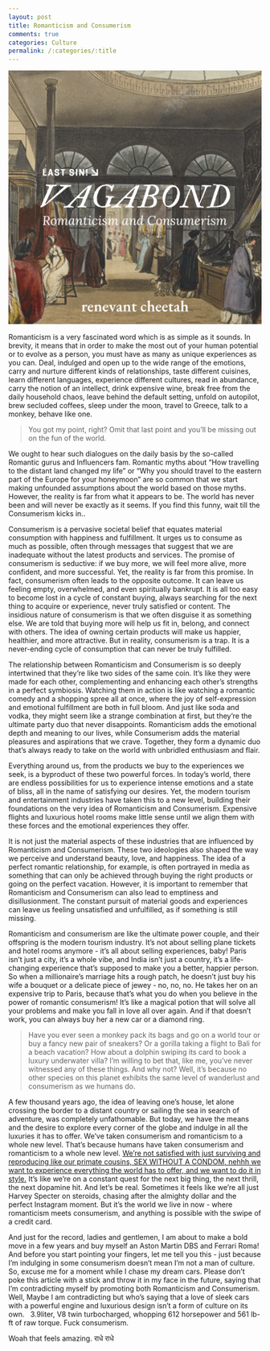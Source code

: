 ```yaml
---
layout: post
title: Romanticism and Consumerism
comments: true
categories: Culture
permalink: /:categories/:title
---
```


![title_image](/assets/Culture/Romanticism_and_Consumerism/Romanticism%20and%20Consumerism.png)

Romanticism is a very fascinated word which is as simple as it sounds. In brevity, it means that in order to make the most out of your human potential or to evolve as a person, you must have as many as unique experiences as you can. Deal, indulged and open up to the wide range of the emotions, carry and nurture different kinds of relationships, taste different cuisines, learn different languages, experience different cultures, read in abundance, carry the notion of an intellect, drink expensive wine, break free from the daily household chaos, leave behind the default setting, unfold on autopilot, brew secluded coffees, sleep under the moon, travel to Greece, talk to a monkey, behave like one.

> You got my point, right? Omit that last point and you’ll be missing out on the fun of the world.

We ought to hear such dialogues on the daily basis by the so-called Romantic gurus and Influencers fam. Romantic myths about “How travelling to the distant land changed my life” or “Why you should travel to the eastern part of the Europe for your honeymoon” are so common that we start making unfounded assumptions about the world based on those myths. However, the reality is far from what it appears to be. The world has never been and will never be exactly as it seems. If you find this funny, wait till the Consumerism kicks in..

Consumerism is a pervasive societal belief that equates material consumption with happiness and fulfillment. It urges us to consume as much as possible, often through messages that suggest that we are inadequate without the latest products and services. The promise of consumerism is seductive: if we buy more, we will feel more alive, more confident, and more successful. Yet, the reality is far from this promise. In fact, consumerism often leads to the opposite outcome. It can leave us feeling empty, overwhelmed, and even spiritually bankrupt. It is all too easy to become lost in a cycle of constant buying, always searching for the next thing to acquire or experience, never truly satisfied or content. The insidious nature of consumerism is that we often disguise it as something else. We are told that buying more will help us fit in, belong, and connect with others. The idea of owning certain products will make us happier, healthier, and more attractive. But in reality, consumerism is a trap. It is a never-ending cycle of consumption that can never be truly fulfilled.

The relationship between Romanticism and Consumerism is so deeply intertwined that they’re like two sides of the same coin. It’s like they were made for each other, complementing and enhancing each other’s strengths in a perfect symbiosis. Watching them in action is like watching a romantic comedy and a shopping spree all at once, where the joy of self-expression and emotional fulfillment are both in full bloom. And just like soda and vodka, they might seem like a strange combination at first, but they’re the ultimate party duo that never disappoints. Romanticism adds the emotional depth and meaning to our lives, while Consumerism adds the material pleasures and aspirations that we crave. Together, they form a dynamic duo that’s always ready to take on the world with unbridled enthusiasm and flair.

Everything around us, from the products we buy to the experiences we seek, is a byproduct of these two powerful forces. In today’s world, there are endless possibilities for us to experience intense emotions and a state of bliss, all in the name of satisfying our desires. Yet, the modern tourism and entertainment industries have taken this to a new level, building their foundations on the very idea of Romanticism and Consumerism. Expensive flights and luxurious hotel rooms make little sense until we align them with these forces and the emotional experiences they offer.

It is not just the material aspects of these industries that are influenced by Romanticism and Consumerism. These two ideologies also shaped the way we perceive and understand beauty, love, and happiness. The idea of a perfect romantic relationship, for example, is often portrayed in media as something that can only be achieved through buying the right products or going on the perfect vacation. However, it is important to remember that Romanticism and Consumerism can also lead to emptiness and disillusionment. The constant pursuit of material goods and experiences can leave us feeling unsatisfied and unfulfilled, as if something is still missing.

Romanticism and consumerism are like the ultimate power couple, and their offspring is the modern tourism industry. It’s not about selling plane tickets and hotel rooms anymore - it’s all about selling experiences, baby! Paris isn’t just a city, it’s a whole vibe, and India isn’t just a country, it’s a life-changing experience that’s supposed to make you a better, happier person. So when a millionaire’s marriage hits a rough patch, he doesn’t just buy his wife a bouquet or a delicate piece of jewey - no, no, no. He takes her on an expensive trip to Paris, because that’s what you do when you believe in the power of romantic consumerism! It’s like a magical potion that will solve all your problems and make you fall in love all over again. And if that doesn’t work, you can always buy her a new car or a diamond ring.

> Have you ever seen a monkey pack its bags and go on a world tour or buy a fancy new pair of sneakers? Or a gorilla taking a flight to Bali for a beach vacation? How about a dolphin swiping its card to book a luxury underwater villa? I’m willing to bet that, like me, you’ve never witnessed any of these things. And why not? Well, it’s because no other species on this planet exhibits the same level of wanderlust and consumerism as we humans do.

A few thousand years ago, the idea of leaving one’s house, let alone crossing the border to a distant country or sailing the sea in search of adventure, was completely unfathomable. But today, we have the means and the desire to explore every corner of the globe and indulge in all the luxuries it has to offer. We’ve taken consumerism and romanticism to a whole new level. That’s because humans have taken consumerism and romanticism to a whole new level. <u>We’re not satisfied with just surviving and reproducing like our primate cousins, SEX WITHOUT A CONDOM, nehhh we want to experience everything the world has to offer, and we want to do it in style.</u> It’s like we’re on a constant quest for the next big thing, the next thrill, the next dopamine hit. And let’s be real. Sometimes it feels like we’re all just Harvey Specter on steroids, chasing after the almighty dollar and the perfect Instagram moment. But it’s the world we live in now - where romanticism meets consumerism, and anything is possible with the swipe of a credit card.

And just for the record, ladies and gentlemen, I am about to make a bold move in a few years and buy myself an Aston Martin DBS and Ferrari Roma! And before you start pointing your fingers, let me tell you this - just because I’m indulging in some consumerism doesn’t mean I’m not a man of culture. So, excuse me for a moment while I chase my dream cars. Please don’t poke this article with a stick and throw it in my face in the future, saying that I’m contradicting myself by promoting both Romanticism and Consumerism. Well, Maybe I am contradicting but who’s saying that a love of sleek cars with a powerful engine and luxurious design isn’t a form of culture on its own.   3.9liter, V8 twin turbocharged, whopping 612 horsepower and 561 lb-ft of raw torque. Fuck consumerism.

Woah that feels amazing. राधे राधे
